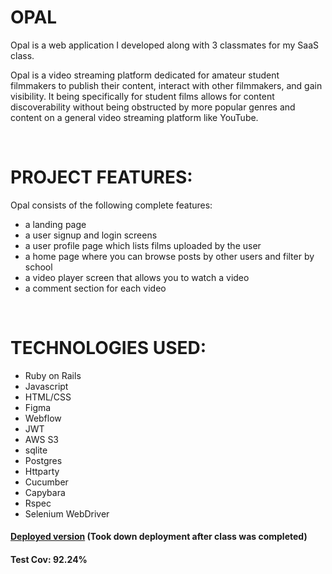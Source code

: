 # OPAL

Opal is a web application I developed along with 3 classmates for my SaaS class. 

Opal is a video streaming platform dedicated for amateur student filmmakers to publish their content, interact with other filmmakers, and gain visibility. It being specifically for student films allows for content discoverability without being obstructed by more popular genres and content on a general video streaming platform like YouTube.

</br>

# PROJECT FEATURES:
Opal consists of the following complete features: 
- a landing page
- a user signup and login screens
- a user profile page which lists films uploaded by the user
- a home page where you can browse posts by other users and filter by school
- a video player screen that allows you to watch a video 
- a comment section for each video

</br>

# TECHNOLOGIES USED:
- Ruby on Rails
- Javascript
- HTML/CSS
- Figma
- Webflow
- JWT
- AWS S3
- sqlite
- Postgres
- Httparty
- Cucumber
- Capybara
- Rspec
- Selenium WebDriver


#### [Deployed version](https://rocky-inlet-94258-676c28639eb3.herokuapp.com/) (Took down deployment after class was completed)
#### Test Cov: 92.24%
